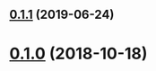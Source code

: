 ## [0.1.1](https://github.com/rentspree/mongoose-state-machine/compare/v0.1.0...v0.1.1) (2019-06-24)



<a name="0.1.0"></a>
# [0.1.0](https://github.com/rentspree/mongoose-state-machine/compare/v0.0.1...v0.1.0) (2018-10-18)




